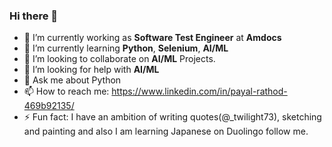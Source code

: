 ### Hi there 👋

<!--
**payalrathod/payalrathod** is a ✨ _special_ ✨ repository because its `README.md` (this file) appears on your GitHub profile.

Here are some ideas to get you started:
-->
- 🔭 I’m currently working as **Software Test Engineer** at **Amdocs**
- 🌱 I’m currently learning **Python**, **Selenium**, **AI/ML**
- 👯 I’m looking to collaborate on **AI/ML** Projects.
- 🤔 I’m looking for help with **AI/ML**
- 💬 Ask me about Python
- 📫 How to reach me: https://www.linkedin.com/in/payal-rathod-469b92135/
- ⚡ Fun fact: I have an ambition of writing quotes(@_twilight73), sketching and painting and also I am learning Japanese on Duolingo follow me.

